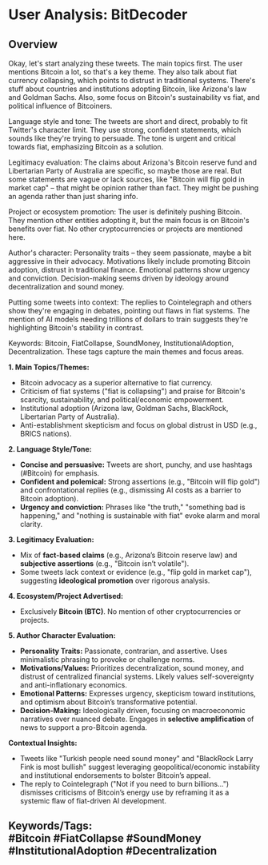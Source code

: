# User Analysis: BitDecoder

## Overview

<think>
Okay, let's start analyzing these tweets. The main topics first. The user mentions Bitcoin a lot, so that's a key theme. They also talk about fiat currency collapsing, which points to distrust in traditional systems. There's stuff about countries and institutions adopting Bitcoin, like Arizona's law and Goldman Sachs. Also, some focus on Bitcoin's sustainability vs fiat, and political influence of Bitcoiners.

Language style and tone: The tweets are short and direct, probably to fit Twitter's character limit. They use strong, confident statements, which sounds like they're trying to persuade. The tone is urgent and critical towards fiat, emphasizing Bitcoin as a solution.

Legitimacy evaluation: The claims about Arizona's Bitcoin reserve fund and Libertarian Party of Australia are specific, so maybe those are real. But some statements are vague or lack sources, like "Bitcoin will flip gold in market cap" – that might be opinion rather than fact. They might be pushing an agenda rather than just sharing info.

Project or ecosystem promotion: The user is definitely pushing Bitcoin. They mention other entities adopting it, but the main focus is on Bitcoin's benefits over fiat. No other cryptocurrencies or projects are mentioned here.

Author's character: Personality traits – they seem passionate, maybe a bit aggressive in their advocacy. Motivations likely include promoting Bitcoin adoption, distrust in traditional finance. Emotional patterns show urgency and conviction. Decision-making seems driven by ideology around decentralization and sound money.

Putting some tweets into context: The replies to Cointelegraph and others show they're engaging in debates, pointing out flaws in fiat systems. The mention of AI models needing trillions of dollars to train suggests they're highlighting Bitcoin's stability in contrast.

Keywords: Bitcoin, FiatCollapse, SoundMoney, InstitutionalAdoption, Decentralization. These tags capture the main themes and focus areas.
</think>

**1. Main Topics/Themes:**  
- Bitcoin advocacy as a superior alternative to fiat currency.  
- Criticism of fiat systems ("fiat is collapsing") and praise for Bitcoin's scarcity, sustainability, and political/economic empowerment.  
- Institutional adoption (Arizona law, Goldman Sachs, BlackRock, Libertarian Party of Australia).  
- Anti-establishment skepticism and focus on global distrust in USD (e.g., BRICS nations).  

**2. Language Style/Tone:**  
- **Concise and persuasive:** Tweets are short, punchy, and use hashtags (#Bitcoin) for emphasis.  
- **Confident and polemical:** Strong assertions (e.g., "Bitcoin will flip gold") and confrontational replies (e.g., dismissing AI costs as a barrier to Bitcoin adoption).  
- **Urgency and conviction:** Phrases like "the truth," "something bad is happening," and "nothing is sustainable with fiat" evoke alarm and moral clarity.  

**3. Legitimacy Evaluation:**  
- Mix of **fact-based claims** (e.g., Arizona’s Bitcoin reserve law) and **subjective assertions** (e.g., "Bitcoin isn’t volatile").  
- Some tweets lack context or evidence (e.g., "flip gold in market cap"), suggesting **ideological promotion** over rigorous analysis.  

**4. Ecosystem/Project Advertised:**  
- Exclusively **Bitcoin (BTC)**. No mention of other cryptocurrencies or projects.  

**5. Author Character Evaluation:**  
- **Personality Traits:** Passionate, contrarian, and assertive. Uses minimalistic phrasing to provoke or challenge norms.  
- **Motivations/Values:** Prioritizes decentralization, sound money, and distrust of centralized financial systems. Likely values self-sovereignty and anti-inflationary economics.  
- **Emotional Patterns:** Expresses urgency, skepticism toward institutions, and optimism about Bitcoin’s transformative potential.  
- **Decision-Making:** Ideologically driven, focusing on macroeconomic narratives over nuanced debate. Engages in **selective amplification** of news to support a pro-Bitcoin agenda.  

**Contextual Insights:**  
- Tweets like "Turkish people need sound money" and "BlackRock Larry Fink is most bullish" suggest leveraging geopolitical/economic instability and institutional endorsements to bolster Bitcoin’s appeal.  
- The reply to Cointelegraph ("Not if you need to burn billions...") dismisses criticisms of Bitcoin’s energy use by reframing it as a systemic flaw of fiat-driven AI development.  

**Keywords/Tags:**  
#Bitcoin #FiatCollapse #SoundMoney #InstitutionalAdoption #Decentralization
---
